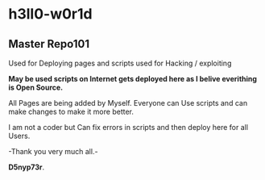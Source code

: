 # h3ll0-w0r1d
## Master  Repo101

Used for Deploying pages and scripts used for Hacking / exploiting

**May be used scripts on Internet gets deployed here as I belive everithing is Open Source.**

All Pages are being added by Myself. Everyone can Use scripts and can make changes to make it more better.

I am not a coder but Can fix errors in scripts and then deploy here for all Users.

-Thank you very much all.-

**D5nyp73r**.


